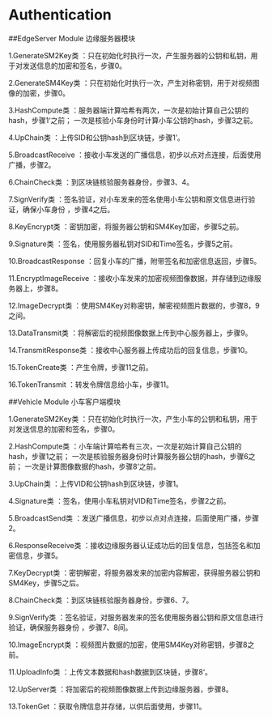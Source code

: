 # Authentication

##EdgeServer Module
边缘服务器模块

1.GenerateSM2Key类
：只在初始化时执行一次，产生服务器的公钥和私钥，用于对发送信息的加密和签名，步骤0。

2.GenerateSM4Key类
：只在初始化时执行一次，产生对称密钥，用于对视频图像的加密，步骤0。

3.HashCompute类
：服务器端计算哈希有两次，一次是初始计算自己公钥的hash，步骤1‘之前；
一次是核验小车身份时计算小车公钥的hash，步骤3之前。

4.UpChain类
：上传SID和公钥hash到区块链，步骤1’。

5.BroadcastReceive
：接收小车发送的广播信息，初步以点对点连接，后面使用广播，步骤2。

6.ChainCheck类
：到区块链核验服务器身份，步骤3、4。

7.SignVerify类
：签名验证，对小车发来的签名使用小车公钥和原文信息进行验证，确保小车身份
，步骤4之后。

8.KeyEncrypt类
：密钥加密，将服务器公钥和SM4Key加密，步骤5之前。

9.Signature类
：签名，使用服务器私钥对SID和Time签名，步骤5之前。

10.BroadcastResponse
：回复小车的广播，附带签名和加密信息返回，步骤5。

11.EncryptImageReceive
：接收小车发来的加密视频图像数据，并存储到边缘服务器上，步骤8。

12.ImageDecrypt类
：使用SM4Key对称密钥，解密视频图片数据的，步骤8，9之间。

13.DataTransmit类
：将解密后的视频图像数据上传到中心服务器上，步骤9。

14.TransmitResponse类
：接收中心服务器上传成功后的回复信息，步骤10。

15.TokenCreate类
：产生令牌，步骤11之前。

16.TokenTransmit
：转发令牌信息给小车，步骤11。


##Vehicle Module
小车客户端模块

1.GenerateSM2Key类
：只在初始化时执行一次，产生小车的公钥和私钥，用于对发送信息的加密和签名，步骤0。

2.HashCompute类
：小车端计算哈希有三次，一次是初始计算自己公钥的hash，步骤1之前；
一次是核验服务器身份时计算服务器公钥的hash，步骤6之前；
一次是计算图像数据的hash，步骤8’之前。

3.UpChain类
：上传VID和公钥hash到区块链，步骤1。
  
4.Signature类
：签名，使用小车私钥对VID和Time签名，步骤2之前。  

5.BroadcastSend类
：发送广播信息，初步以点对点连接，后面使用广播，步骤2。

6.ResponseReceive类
：接收边缘服务器认证成功后的回复信息，包括签名和加密信息，步骤5。

7.KeyDecrypt类
：密钥解密，将服务器发来的加密内容解密，获得服务器公钥和SM4Key，步骤5之后。

8.ChainCheck类
：到区块链核验服务器身份，步骤6、7。

9.SignVerify类
：签名验证，对服务器发来的签名使用服务器公钥和原文信息进行验证，确保服务器身份
，步骤7、8间。

10.ImageEncrypt类
：视频图片数据的加密，使用SM4Key对称密钥，步骤8之前。

11.UploadInfo类
：上传文本数据和hash数据到区块链，步骤8‘。

12.UpServer类
：将加密后的视频图像数据上传到边缘服务器，步骤8。

13.TokenGet
：获取令牌信息并存储，以供后面使用，步骤11。